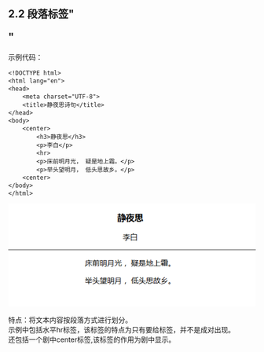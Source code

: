 ## 2.2 段落标签"<p></p>"

示例代码：

	<!DOCTYPE html>
	<html lang="en">
	<head>
		<meta charset="UTF-8">
		<title>静夜思诗句</title>
	</head>
	<body>
		<center>
			<h3>静夜思</h3>
			<p>李白</p>
			<hr>
			<p>床前明月光， 疑是地上霜。</p>
			<p>举头望明月， 低头思故乡。</p>
		<center>
	</body>
	</html>

![](images/duanluobiaoqian.png)  

特点：将文本内容按段落方式进行划分。  
示例中包括水平hr标签，该标签的特点为只有要给标签，并不是成对出现。  
还包括一个剧中center标签,该标签的作用为剧中显示。